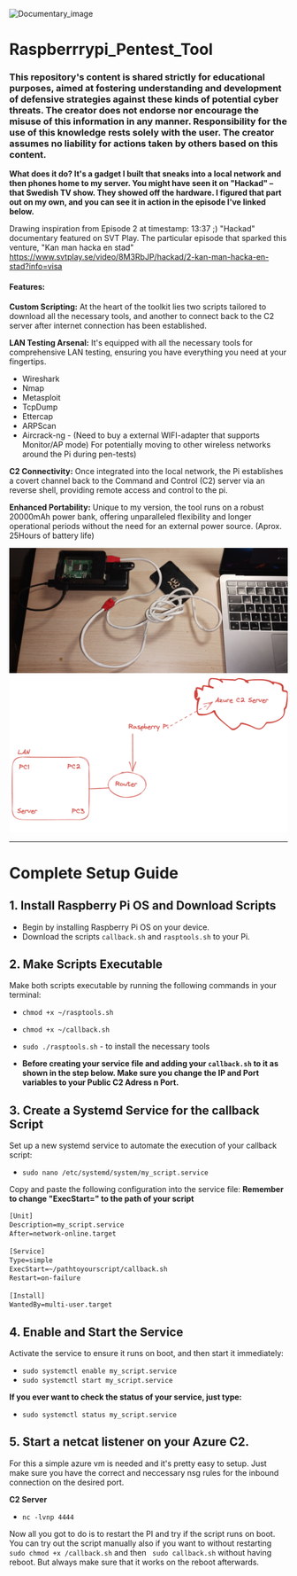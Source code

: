 ![Documentary_image](SVT_Hackad.png)
# Raspberrrypi_Pentest_Tool

### This repository's content is shared strictly for educational purposes, aimed at fostering understanding and development of defensive strategies against these kinds of potential cyber threats. The creator does not endorse nor encourage the misuse of this information in any manner. Responsibility for the use of this knowledge rests solely with the user. The creator assumes no liability for actions taken by others based on this content.

**What does it do? It's a gadget I built that sneaks into a local network and then phones home to my server. You might have seen it on "Hackad" – that Swedish TV show. They showed off the hardware. I figured that part out on my own, and you can see it in action in the episode I've linked below.**

Drawing inspiration from Episode 2 at timestamp: 13:37 ;) "Hackad" documentary featured on SVT Play. The particular episode that sparked this venture, "Kan man hacka en stad" https://www.svtplay.se/video/8M3RbJP/hackad/2-kan-man-hacka-en-stad?info=visa

#### Features:
**Custom Scripting:** At the heart of the toolkit lies two scripts tailored to download all the necessary tools, and another to connect back to the C2 server after internet connection has been established.

**LAN Testing Arsenal:** It's equipped with all the necessary tools for comprehensive LAN testing, ensuring you have everything you need at your fingertips.
  - Wireshark
  - Nmap
  - Metasploit
  - TcpDump
  - Ettercap
  - ARPScan
  - Aircrack-ng - (Need to buy a external WIFI-adapter that supports Monitor/AP mode) For potentially moving to other wireless networks around the Pi during pen-tests)

**C2 Connectivity:** Once integrated into the local network, the Pi establishes a covert channel back to the Command and Control (C2) server via an reverse shell, providing remote access and control to the pi.

**Enhanced Portability:** Unique to my version, the tool runs on a robust 20000mAh power bank, offering unparalleled flexibility and longer operational periods without the need for an external power source. (Aprox. 25Hours of battery life)

![Finished Product](Raspberry.jpg)
![Idea](Screenshot2024-03-12.png)

----------------------------------------
# Complete Setup Guide

## 1. Install Raspberry Pi OS and Download Scripts
- Begin by installing Raspberry Pi OS on your device.
- Download the scripts `callback.sh` and `rasptools.sh` to your Pi.

## 2. Make Scripts Executable
Make both scripts executable by running the following commands in your terminal:
- ```chmod +x ~/rasptools.sh```
- ```chmod +x ~/callback.sh```

- ```sudo ./rasptools.sh``` - to install the necessary tools
- **Before creating your service file and adding your ```callback.sh``` to it as shown in the step below. Make sure you change the IP and Port variables to your Public C2 Adress n Port.**


## 3. Create a Systemd Service for the callback Script
Set up a new systemd service to automate the execution of your callback script:
- ```sudo nano /etc/systemd/system/my_script.service```

Copy and paste the following configuration into the service file: **Remember to change "ExecStart=" to the path of your script**

```
[Unit]
Description=my_script.service
After=network-online.target

[Service]
Type=simple
ExecStart=~/pathtoyourscript/callback.sh
Restart=on-failure

[Install]
WantedBy=multi-user.target
```

## 4. Enable and Start the Service
Activate the service to ensure it runs on boot, and then start it immediately:
- ```sudo systemctl enable my_script.service```
- ```sudo systemctl start my_script.service```

**If you ever want to check the status of your service, just type:**
- ```sudo systemctl status my_script.service```

## 5. Start a netcat listener on your Azure C2. 
For this a simple azure vm is needed and it's pretty easy to setup. Just make sure you have the correct and neccessary nsg rules for the inbound connection on the desired port. 

**C2 Server**
- ```nc -lvnp 4444```

Now all you got to do is to restart the PI and try if the script runs on boot. You can try out the script manually also if you want to without restarting ```sudo chmod +x /callback.sh``` and then ``` sudo callback.sh``` without having reboot. But always make sure that it works on the reboot afterwards.


